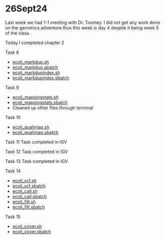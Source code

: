 # 26Sept24

Last week we had 1-1 meeting with Dr. Toomey. I did not get any work done on the genomics adventure thus this week is day 4 despite it being week 5 of the class. 

Today I completed chapter 2

 Task 8
 * [ecoli_markdup.sh](https://github.com/jrb7027/Genome_Seminar_jrb/blob/main/Scripts/ecoli_markdup.sh)
 * [ecoli_markdup.sbatch](https://github.com/jrb7027/Genome_Seminar_jrb/blob/main/Scripts/ecoli_markdup.sbatch)
 * [ecoli_markdupindex.sh](https://github.com/jrb7027/Genome_Seminar_jrb/blob/main/Scripts/ecoli_markdupindex.sh)
 * [ecoli_markdupindex.sbatch](https://github.com/jrb7027/Genome_Seminar_jrb/blob/main/Scripts/ecoli_markdupindex.sbatch)
 
 Task 9
 * [ecoli_mappingstats.sh](https://github.com/jrb7027/Genome_Seminar_jrb/blob/main/Scripts/ecoli_mappingstats.sh)
 * [ecoli_mappingstats.sbatch](https://github.com/jrb7027/Genome_Seminar_jrb/blob/main/Scripts/ecoli_mappingstats.sbatch)
 * Cleaned up other files through terminal
 
 Task 10
 * [ecoli_qualimap.sh](https://github.com/jrb7027/Genome_Seminar_jrb/blob/main/Scripts/ecoli_qualimap.sh)
 * [ecoli_qualimap.sbatch](https://github.com/jrb7027/Genome_Seminar_jrb/blob/main/Scripts/ecoli_qualimap.sbatch)
 
 Task 11
 Task completed in IGV
 
 Task 12
 Task completed in IGV

 Task 13
 Task completed in IGV
 
 Task 14
 * [ecoli_vcf.sh](https://github.com/jrb7027/Genome_Seminar_jrb/blob/main/Scripts/ecoli_vcf.sh)
 * [ecoli_vcf.sbatch](https://github.com/jrb7027/Genome_Seminar_jrb/blob/main/Scripts/ecoli_vcf.sbatch)
 * [ecoli_call.sh](https://github.com/jrb7027/Genome_Seminar_jrb/blob/main/Scripts/ecoli_call.sh)
 * [ecoli_call.sbatch](https://github.com/jrb7027/Genome_Seminar_jrb/blob/main/Scripts/ecoli_call.sbatch)
 * [ecoli_filt.sh](https://github.com/jrb7027/Genome_Seminar_jrb/blob/main/Scripts/ecoli_filt.sh)
 * [ecoli_filt.sbatch](https://github.com/jrb7027/Genome_Seminar_jrb/blob/main/Scripts/ecoli_filt.sbatch)

 Task 15
 * [ecoli_cover.sh](https://github.com/jrb7027/Genome_Seminar_jrb/blob/main/Scripts/ecoli_cover.sh)
 * [ecoli_cover.sbatch](https://github.com/jrb7027/Genome_Seminar_jrb/blob/main/Scripts/ecoli_cover.sbatch)
 